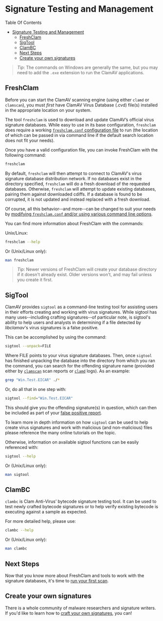 # Signature Testing and Management

Table Of Contents

- [Signature Testing and Management](#signature-testing-and-management)
  - [FreshClam](#freshclam)
  - [SigTool](#sigtool)
  - [ClamBC](#clambc)
  - [Next Steps](#next-steps)
  - [Create your own signatures](#create-your-own-signatures)

> _Tip_: The commands on Windows are generally the same, but you may need to add the `.exe` extension to run the ClamAV applications.

## FreshClam

Before you can start the ClamAV scanning engine (using either `clamd` or `clamscan`), you must _first_ have ClamAV Virus Database (.cvd) file(s) installed in the appropriate location on your system.

The tool `freshclam` is used to download and update ClamAV’s official virus signature databases. While easy to use in its base configuration, `freshclam` does require a working [`freshclam.conf` configuration file](Configuration.md#freshclamconf) to run (the location of which can be passed in via command line if the default search location does not fit your needs).

Once you have a valid configuration file, you can invoke FreshClam with the following command:

```bash
freshclam
```

By default, `freshclam` will then attempt to connect to ClamAV's virus signature database distribution network. If no databases exist in the directory specified, `freshclam` will do a fresh download of the requested databases. Otherwise, `freshclam` will attempt to update existing databases, pairing them against downloaded cdiffs. If a database is found to be corrupted, it is not updated and instead replaced with a fresh download.

Of course, all this behavior--and more--can be changed to suit your needs by [modifying `freshclam.conf` and/or using various command line options](Configuration.md#freshclamconf).

You can find more information about FreshClam with the commands:

Unix/Linux:

```bash
freshclam --help
```

Or (Unix/Linux only):

```bash
man freshclam
```

> _Tip_: Newer versions of FreshClam will create your database directory if it doesn't already exist. Older versions won't, and may fail unless you create it first.

## SigTool

ClamAV provides `sigtool` as a command-line testing tool for assisting users in their efforts creating and working with virus signatures. While sigtool has many uses--including crafting signatures--of particular note, is sigtool's ability to help users and analysts in determining if a file detected by *libclamav*'s virus signatures is a false positive.

This can be accomplished by using the command:

```bash
sigtool --unpack=FILE
```

Where FILE points to your virus signature databases. Then, once `sigtool` has finished unpacking the database into the directory from which you ran the command, you can search for the offending signature name (provided either by [`clamscan`](Scanning.md#clamscan) scan reports or [`clamd`](Scanning.md#clamd) logs). As an example:

```bash
grep "Win.Test.EICAR" ./*
```

Or, do all that in one step with:

```bash
sigtool --find="Win.Test.EICAR"
```

This should give you the offending signature(s) in question, which can then be included as part of your [false positive report](https://www.clamav.net/reports/fp).

To learn more in depth information on how `sigtool` can be used to help create virus signatures and work with malicious (and non-malicious) files please reference the many online tutorials on the topic.

Otherwise, information on available sigtool functions can be easily referenced with:

```bash
sigtool --help
```

Or (Unix/Linux only):

```bash
man sigtool
```

## ClamBC

`clambc` is Clam Anti-Virus’ bytecode signature testing tool. It can be used to test newly crafted bytecode signatures or to help verify existing bytecode is executing against a sample as expected.

For more detailed help, please use:

```bash
clambc --help
```

Or (Unix/Linux only):

```bash
man clambc
```

## Next Steps

Now that you know more about FreshClam and tools to work with the signature databases, it's time to [run your first scan](Scanning.md).

## Create your own signatures

There is a whole community of malware researchers and signature writers. If you'd like to learn how to [craft your own signatures](../Signatures.md), you can!
